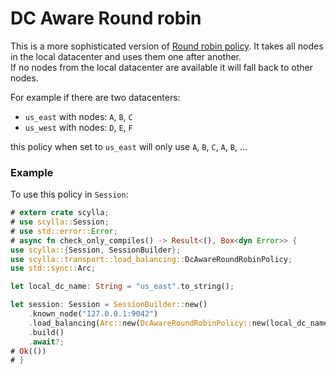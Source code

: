 # DC Aware Round robin

This is a more sophisticated version of [Round robin policy](robin.md).
It takes all nodes in the local datacenter and uses them one after another.\
If no nodes from the local datacenter are available it will fall back to other nodes.

For example if there are two datacenters:
* `us_east` with nodes: `A`, `B`, `C`
* `us_west` with nodes: `D`, `E`, `F`

this policy when set to `us_east` will only use `A`, `B`, `C`, `A`, `B`, ...

### Example
To use this policy in `Session`:
```rust
# extern crate scylla;
# use scylla::Session;
# use std::error::Error;
# async fn check_only_compiles() -> Result<(), Box<dyn Error>> {
use scylla::{Session, SessionBuilder};
use scylla::transport::load_balancing::DcAwareRoundRobinPolicy;
use std::sync::Arc;

let local_dc_name: String = "us_east".to_string();

let session: Session = SessionBuilder::new()
    .known_node("127.0.0.1:9042")
    .load_balancing(Arc::new(DcAwareRoundRobinPolicy::new(local_dc_name)))
    .build()
    .await?;
# Ok(())
# }
```
